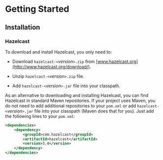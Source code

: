 # Getting Started

## Installation

### Hazelcast

To download and install Hazelcast, you only need to:

-   Download `hazelcast-<`*version*`>.zip` from [www.hazelcast.org](http://www.hazelcast.org/download/).

-   Unzip `hazelcast-<`*version*`>.zip` file.

-   Add `hazelcast-<`*version*`>.jar` file into your classpath.


As an alternative to downloading and installing Hazelcast, you can find Hazelcast in standard Maven repositories. If your project uses Maven, you do not need to add additional repositories to your `pom.xml` or add `hazelcast-<`*version*`>.jar` file into your classpath (Maven does that for you). Just add the following lines to your `pom.xml`:

```xml
<dependencies>
	<dependency>
		<groupId>com.hazelcast</groupId>
		<artifactId>hazelcast</artifactId>
		<version>3.4</version>
	</dependency>
</dependencies>
```

